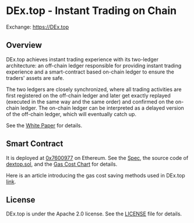 # DEx.top - Instant Trading on Chain

Exchange: https://DEx.top

## Overview

DEx.top achieves instant trading experience with its two-ledger architecture:
an off-chain ledger responsible for providing instant trading experience and a
smart-contract based on-chain ledger to ensure the traders' assets are safe.

The two ledgers are closely synchronized, where all trading activities are first
registered on the off-chain ledger and later get exactly replayed (executed in
the same way and the same order) and confirmed on the on-chain ledger. The
on-chain ledger can be interpreted as a delayed version of the off-chain ledger,
which will eventually catch up.

See the [White Paper](./whitepaper/DEx-Whitepaper-Short-Version.pdf) for details.

## Smart Contract
It is deployed at [0x7600977](https://etherscan.io/address/0x7600977eb9effa627d6bd0da2e5be35e11566341) on Ethereum.
See the [Spec](./smart-contract/dextop-spec.md), the source code of [dextop.sol](./smart-contract/dextop.sol), and the [Gas Cost Chart](./smart-contract/dextop-gas-cost.md) for details.

Here is an article introducing the gas cost saving methods used in DEx.top
[link](https://medium.com/coinmonks/techniques-to-cut-gas-costs-for-your-dapps-7e8628c56fc9).

## License
DEx.top is under the Apache 2.0 license. See the [LICENSE](./LICENSE) file for details.
